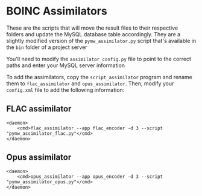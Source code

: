 # BOINC Assimilators

These are the scripts that will move the result files to their respective folders and update the MySQL database table accordingly. They are a slightly modified version of the `pymw_assimilator.py` script that's available in the `bin` folder of a project server

You'll need to modify the `assimilator_config.py` file to point to the correct paths and enter your MySQL server information

To add the assimilators, copy the `script_assimilator` program and rename them to `flac_assimilator` and `opus_assimilator`. Then, modify your `config.xml` file to add the following information:

## FLAC assimilator
```
<daemon>
    <cmd>flac_assimilator --app flac_encoder -d 3 --script "pymw_assimilator_flac.py"</cmd>
</daemon>
```

## Opus assimilator
```
<daemon>
    <cmd>opus_assimilator --app opus_encoder -d 3 --script "pymw_assimilator_opus.py"</cmd>
</daemon>
```



